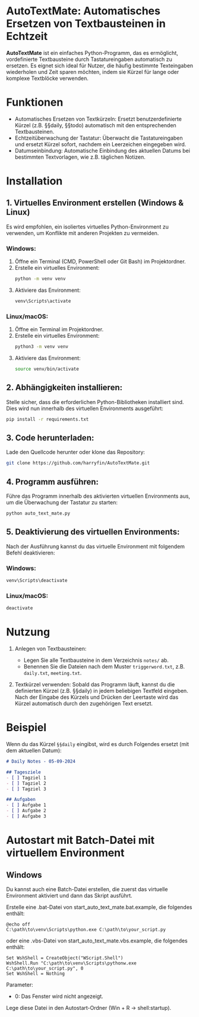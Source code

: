 # AutoTextMate: Automatisches Ersetzen von Textbausteinen in Echtzeit
**AutoTextMate** ist ein einfaches Python-Programm, das es ermöglicht, vordefinierte Textbausteine durch Tastatureingaben automatisch zu ersetzen. Es eignet sich ideal für Nutzer, die häufig bestimmte Texteingaben wiederholen und Zeit sparen möchten, indem sie Kürzel für lange oder komplexe Textblöcke verwenden.

# Funktionen
- Automatisches Ersetzen von Textkürzeln: Ersetzt benutzerdefinierte Kürzel (z.B. §§daily, §§todo) automatisch mit den entsprechenden Textbausteinen.
- Echtzeitüberwachung der Tastatur: Überwacht die Tastatureingaben und ersetzt Kürzel sofort, nachdem ein Leerzeichen eingegeben wird.
- Datumseinbindung: Automatische Einbindung des aktuellen Datums bei bestimmten Textvorlagen, wie z.B. täglichen Notizen.

# Installation

## 1. Virtuelles Environment erstellen (Windows & Linux)
Es wird empfohlen, ein isoliertes virtuelles Python-Environment zu verwenden, um Konflikte mit anderen Projekten zu vermeiden.

### Windows:
1. Öffne ein Terminal (CMD, PowerShell oder Git Bash) im Projektordner.
2. Erstelle ein virtuelles Environment:
   ```bash
   python -m venv venv
   ```
3. Aktiviere das Environment:
   ```bash
   venv\Scripts\activate
   ```

### Linux/macOS:
1. Öffne ein Terminal im Projektordner.
2. Erstelle ein virtuelles Environment:
   ```bash
   python3 -m venv venv
   ```
3. Aktiviere das Environment:
   ```bash
   source venv/bin/activate
   ```

## 2. Abhängigkeiten installieren:
Stelle sicher, dass die erforderlichen Python-Bibliotheken installiert sind. Dies wird nun innerhalb des virtuellen Environments ausgeführt:

```bash
pip install -r requirements.txt
```

## 3. Code herunterladen:
Lade den Quellcode herunter oder klone das Repository:

```bash
git clone https://github.com/harryfin/AutoTextMate.git
```

## 4. Programm ausführen:
Führe das Programm innerhalb des aktivierten virtuellen Environments aus, um die Überwachung der Tastatur zu starten:

```bash
python auto_text_mate.py
```

## 5. Deaktivierung des virtuellen Environments:
Nach der Ausführung kannst du das virtuelle Environment mit folgendem Befehl deaktivieren:

### Windows:
```bash
venv\Scripts\deactivate
```

### Linux/macOS:
```bash
deactivate
```


# Nutzung

1. Anlegen von Textbausteinen:
   - Legen Sie alle Textbausteine in dem Verzeichnis `notes/` ab.
   - Benennen Sie die Dateien nach dem Muster `triggerword.txt`, z.B. `daily.txt`, `meeting.txt`.


2. Textkürzel verwenden:
Sobald das Programm läuft, kannst du die definierten Kürzel (z.B. §§daily) in jedem beliebigen Textfeld eingeben. Nach der Eingabe des Kürzels und Drücken der Leertaste wird das Kürzel automatisch durch den zugehörigen Text ersetzt.

# Beispiel
Wenn du das Kürzel `§§daily` eingibst, wird es durch Folgendes ersetzt (mit dem aktuellen Datum):

````markdown
# Daily Notes - 05-09-2024

## Tagesziele
- [ ] Tagziel 1
- [ ] Tagziel 2
- [ ] Tagziel 3

## Aufgaben
- [ ] Aufgabe 1
- [ ] Aufgabe 2
- [ ] Aufgabe 3
````


# Autostart mit Batch-Datei mit virtuellem Environment
## Windows
Du kannst auch eine Batch-Datei erstellen, die zuerst das virtuelle Environment aktiviert und dann das Skript ausführt.

Erstelle eine .bat-Datei von start_auto_text_mate.bat.example, die folgendes enthält:

````batch
@echo off
C:\path\to\venv\Scripts\python.exe C:\path\to\your_script.py
````

oder eine .vbs-Datei von start_auto_text_mate.vbs.example, die folgendes enthält:

````vbs
Set WshShell = CreateObject("WScript.Shell")
WshShell.Run "C:\path\to\venv\Scripts\pythonw.exe C:\path\to\your_script.py", 0
Set WshShell = Nothing
````

Parameter:
- 0: Das Fenster wird nicht angezeigt.

Lege diese Datei in den Autostart-Ordner (Win + R → shell:startup).


